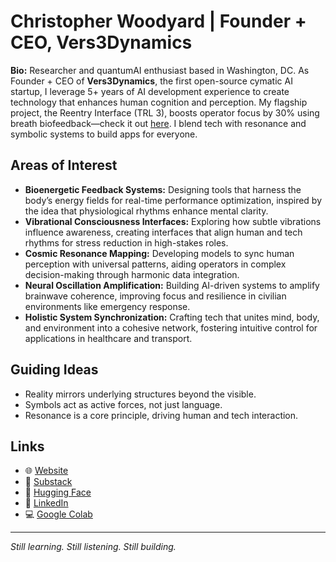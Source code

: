 # Christopher Woodyard | Founder + CEO, Vers3Dynamics

**Bio:** Researcher and quantumAI enthusiast based in Washington, DC. As Founder + CEO of **Vers3Dynamics**, the first open-source cymatic AI startup, I leverage 5+ years of AI development experience to create technology that enhances human cognition and perception. My flagship project, the Reentry Interface (TRL 3), boosts operator focus by 30% using breath biofeedback—check it out [here](https://github.com/topherchris420/orpheus-resonance-protocol). I blend tech with resonance and symbolic systems to build apps for everyone.

## Areas of Interest
- **Bioenergetic Feedback Systems:** Designing tools that harness the body’s energy fields for real-time performance optimization, inspired by the idea that physiological rhythms enhance mental clarity.
- **Vibrational Consciousness Interfaces:** Exploring how subtle vibrations influence awareness, creating interfaces that align human and tech rhythms for stress reduction in high-stakes roles.
- **Cosmic Resonance Mapping:** Developing models to sync human perception with universal patterns, aiding operators in complex decision-making through harmonic data integration.
- **Neural Oscillation Amplification:** Building AI-driven systems to amplify brainwave coherence, improving focus and resilience in civilian environments like emergency response.
- **Holistic System Synchronization:** Crafting tech that unites mind, body, and environment into a cohesive network, fostering intuitive control for applications in healthcare and transport.

## Guiding Ideas
- Reality mirrors underlying structures beyond the visible.
- Symbols act as active forces, not just language.
- Resonance is a core principle, driving human and tech interaction.

## Links
- 🌐 [Website](https://www.vers3dynamics.com)  
- 🧠 [Substack](https://vers3dynamics.substack.com)  
- 🤖 [Hugging Face](https://huggingface.co/ciaochris)  
- 🔗 [LinkedIn](https://www.linkedin.com/in/christopher-woodyard-eth)  
- 💻 [Google Colab](https://colab.research.google.com/drive/1rdR0r-m8CSoYTurllo6QXTw0MOueSmvZ?usp=sharing)  

---

*Still learning. Still listening. Still building.*
